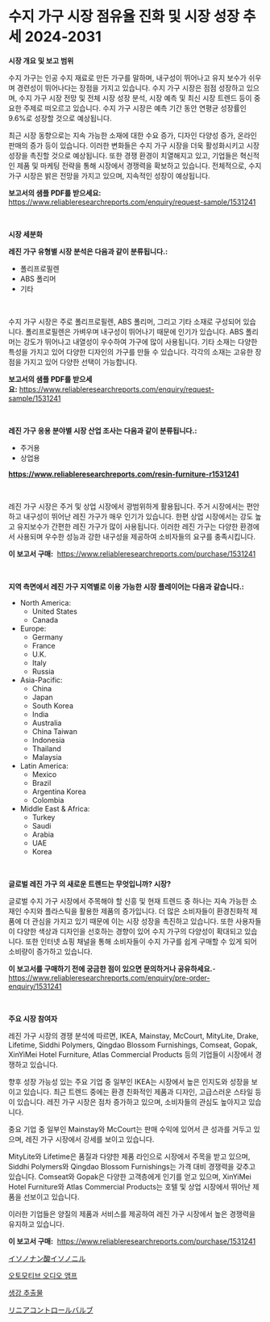 <p><h1>수지 가구 시장 점유율 진화 및 시장 성장 추세 2024-2031</h1></p><p><strong>시장 개요 및 보고 범위</strong></p>
<p><p>수지 가구는 인공 수지 재료로 만든 가구를 말하며, 내구성이 뛰어나고 유지 보수가 쉬우며 경련성이 뛰어나다는 장점을 가지고 있습니다. 수지 가구 시장은 점점 성장하고 있으며, 수지 가구 시장 전망 및 전체 시장 성장 분석, 시장 예측 및 최신 시장 트렌드 등이 중요한 주제로 떠오르고 있습니다. 수지 가구 시장은 예측 기간 동안 연평균 성장률인 9.6%로 성장할 것으로 예상됩니다. </p><p>최근 시장 동향으로는 지속 가능한 소재에 대한 수요 증가, 디자인 다양성 증가, 온라인 판매의 증가 등이 있습니다. 이러한 변화들은 수지 가구 시장을 더욱 활성화시키고 시장 성장을 촉진할 것으로 예상됩니다. 또한 경쟁 환경이 치열해지고 있고, 기업들은 혁신적인 제품 및 마케팅 전략을 통해 시장에서 경쟁력을 확보하고 있습니다. 전체적으로, 수지 가구 시장은 밝은 전망을 가지고 있으며, 지속적인 성장이 예상됩니다.</p></p>
<p><strong>보고서의 샘플 PDF를 받으세요:</strong> <a href="https://www.reliableresearchreports.com/enquiry/request-sample/1531241">https://www.reliableresearchreports.com/enquiry/request-sample/1531241</a></p>
<p>&nbsp;</p>
<p><strong>시장 세분화</strong></p>
<p><strong>레진 가구 유형별 시장 분석은 다음과 같이 분류됩니다.:</strong></p>
<p><ul><li>폴리프로필렌</li><li>ABS 폴리머</li><li>기타</li></ul></p>
<p>&nbsp;</p>
<p><p>수지 가구 시장은 주로 폴리프로필렌, ABS 폴리머, 그리고 기타 소재로 구성되어 있습니다. 폴리프로필렌은 가벼우며 내구성이 뛰어나기 때문에 인기가 있습니다. ABS 폴리머는 강도가 뛰어나고 내열성이 우수하여 가구에 많이 사용됩니다. 기타 소재는 다양한 특성을 가지고 있어 다양한 디자인의 가구를 만들 수 있습니다. 각각의 소재는 고유한 장점을 가지고 있어 다양한 선택이 가능합니다.</p></p>
<p><strong>보고서의 샘플 PDF를 받으세요:</strong>&nbsp;<a href="https://www.reliableresearchreports.com/enquiry/request-sample/1531241">https://www.reliableresearchreports.com/enquiry/request-sample/1531241</a></p>
<p>&nbsp;</p>
<p><strong> 레진 가구 응용 분야별 시장 산업 조사는 다음과 같이 분류됩니다.:</strong></p>
<p><ul><li>주거용</li><li>상업용</li></ul></p>
<p><strong><a href="https://www.reliableresearchreports.com/resin-furniture-r1531241">https://www.reliableresearchreports.com/resin-furniture-r1531241</a></strong></p>
<p>&nbsp;</p>
<p><p>레진 가구 시장은 주거 및 상업 시장에서 광범위하게 활용됩니다. 주거 시장에서는 편안하고 내구성이 뛰어난 레진 가구가 매우 인기가 있습니다. 한편 상업 시장에서는 강도 높고 유지보수가 간편한 레진 가구가 많이 사용됩니다. 이러한 레진 가구는 다양한 환경에서 사용되며 우수한 성능과 강한 내구성을 제공하여 소비자들의 요구를 충족시킵니다.</p></p>
<p><strong>이 보고서 구매:</strong>&nbsp; <a href="https://www.reliableresearchreports.com/purchase/1531241">https://www.reliableresearchreports.com/purchase/1531241</a></p>
<p>&nbsp;</p>
<p><strong>지역 측면에서 레진 가구 지역별로 이용 가능한 시장 플레이어는 다음과 같습니다.:</strong></p>
<p><ul>
    <li>
        North America:
        <ul>
            <li>United States</li>
            <li>Canada</li>
        </ul>
    </li>
    <li>
        Europe:
        <ul>
            <li>Germany</li>
            <li>France</li>
            <li>U.K.</li>
            <li>Italy</li>
            <li>Russia</li>
        </ul>
    </li>
    <li>
        Asia-Pacific:
        <ul>
            <li>China</li>
            <li>Japan</li>
            <li>South Korea</li>
            <li>India</li>
            <li>Australia</li>
            <li>China Taiwan</li>
            <li>Indonesia</li>
            <li>Thailand</li>
            <li>Malaysia</li>
        </ul>
    </li>
    <li>
        Latin America:
        <ul>
            <li>Mexico</li>
            <li>Brazil</li>
            <li>Argentina Korea</li>
            <li>Colombia</li>
        </ul>
    </li>
    <li>
        Middle East & Africa:
        <ul>
            <li>Turkey</li>
            <li>Saudi</li>
            <li>Arabia</li>
            <li>UAE</li>
            <li>Korea</li>
        </ul>
    </li>
    </ul></p>
<p>&nbsp;</p>
<p><strong>글로벌 레진 가구 의 새로운 트렌드는 무엇입니까? 시장?</strong></p>
<p><p>글로벌 수지 가구 시장에서 주목해야 할 신흥 및 현재 트렌드 중 하나는 지속 가능한 소재인 수지와 플라스틱을 활용한 제품의 증가입니다. 더 많은 소비자들이 환경친화적 제품에 더 관심을 가지고 있기 때문에 이는 시장 성장을 촉진하고 있습니다. 또한 사용자들이 다양한 색상과 디자인을 선호하는 경향이 있어 수지 가구의 다양성이 확대되고 있습니다. 또한 인터넷 쇼핑 채널을 통해 소비자들이 수지 가구를 쉽게 구매할 수 있게 되어 소비량이 증가하고 있습니다.</p></p>
<p><strong>이 보고서를 구매하기 전에 궁금한 점이 있으면 문의하거나 공유하세요.</strong>- <a href="https://www.reliableresearchreports.com/enquiry/pre-order-enquiry/1531241">https://www.reliableresearchreports.com/enquiry/pre-order-enquiry/1531241</a></p>
<p>&nbsp;</p>
<p><strong>주요 시장 참여자</strong></p>
<p><p>레진 가구 시장의 경쟁 분석에 따르면, IKEA, Mainstay, McCourt, MityLite, Drake, Lifetime, Siddhi Polymers, Qingdao Blossom Furnishings, Comseat, Gopak, XinYiMei Hotel Furniture, Atlas Commercial Products 등의 기업들이 시장에서 경쟁하고 있습니다. </p><p>향후 성장 가능성 있는 주요 기업 중 일부인 IKEA는 시장에서 높은 인지도와 성장을 보이고 있습니다. 최근 트렌드 중에는 환경 친화적인 제품과 디자인, 고급스러운 스타일 등이 있습니다. 레진 가구 시장은 점차 증가하고 있으며, 소비자들의 관심도 높아지고 있습니다. </p><p>중요 기업 중 일부인 Mainstay와 McCourt는 판매 수익에 있어서 큰 성과를 거두고 있으며, 레진 가구 시장에서 강세를 보이고 있습니다. </p><p>MityLite와 Lifetime은 품질과 다양한 제품 라인으로 시장에서 주목을 받고 있으며, Siddhi Polymers와 Qingdao Blossom Furnishings는 가격 대비 경쟁력을 갖추고 있습니다. Comseat와 Gopak은 다양한 고객층에게 인기를 얻고 있으며, XinYiMei Hotel Furniture와 Atlas Commercial Products는 호텔 및 상업 시장에서 뛰어난 제품을 선보이고 있습니다. </p><p>이러한 기업들은 양질의 제품과 서비스를 제공하여 레진 가구 시장에서 높은 경쟁력을 유지하고 있습니다.</p></p>
<p><strong>이 보고서 구매:</strong>&nbsp;&nbsp;<a href="https://www.reliableresearchreports.com/purchase/1531241">https://www.reliableresearchreports.com/purchase/1531241</a></p>
<p><p><a href="https://medium.com/@austinjames1907/%E3%82%A4%E3%82%BD%E3%83%8E%E3%83%8B%E3%83%AB%E3%82%A4%E3%82%BD%E3%83%8E%E3%83%8A%E3%83%8E%E3%82%A8%E3%83%BC%E3%83%88%E5%B8%82%E5%A0%B4%E8%A6%8F%E6%A8%A1%E3%81%AF-%E3%82%B0%E3%83%AD%E3%83%BC%E3%83%90%E3%83%AB%E7%94%A3%E6%A5%AD%E3%81%AB%E3%81%8A%E3%81%91%E3%82%8B%E6%9C%80%E9%81%A9%E3%81%AA%E3%83%9E%E3%83%BC%E3%82%B1%E3%83%86%E3%82%A3%E3%83%B3%E3%82%B0%E3%83%81%E3%83%A3%E3%83%8D%E3%83%AB%E3%82%92%E7%A4%BA%E3%81%97%E3%81%BE%E3%81%99-isononyl-isononanoate-040e4a255567">イソノナン酸イソノニル</a></p><p><a href="https://medium.com/@bub56567/%EC%9E%90%EB%8F%99%EC%B0%A8-%EC%98%A4%EB%94%94%EC%98%A4-%EC%95%B0%ED%94%84-%EC%8B%9C%EC%9E%A5-%EA%B7%9C%EB%AA%A8-cagr-%EB%8F%99%ED%96%A5-2024-2030-343587e9ff7b">오토모티브 오디오 앰프</a></p><p><a href="https://medium.com/@wheelgg5674537/%EC%A7%84%EC%A0%80-%EC%B6%94%EC%B6%9C%EB%AC%BC-%EC%8B%9C%EC%9E%A5-%EB%B6%84%EC%84%9D-%EB%B0%8F-2024%EB%85%84%EC%97%90%EC%84%9C-2031%EB%85%84%EA%B9%8C%EC%A7%80-%EC%98%88%EC%83%81%EB%90%9C-%EA%B7%9C%EB%AA%A8%EC%97%90-%EB%8C%80%ED%95%9C-%EC%A0%84%EB%A7%9D-747a625dcfd5">생강 추출물</a></p><p><a href="https://medium.com/@jaylonlesch1993/%E3%83%AA%E3%83%8B%E3%82%A2%E5%88%B6%E5%BE%A1%E5%BC%81%E5%B8%82%E5%A0%B4%E3%81%AF2031%E5%B9%B4%E3%81%BE%E3%81%A7%E3%81%AE%E5%B8%82%E5%A0%B4%E3%82%B7%E3%82%A7%E3%82%A2-%E3%82%B5%E3%82%A4%E3%82%BA-%E3%81%9D%E3%81%97%E3%81%A6%E4%BA%88%E6%B8%AC%E3%82%92%E9%87%8D%E7%82%B9%E7%9A%84%E3%81%AB%E5%8F%96%E3%82%8A%E7%B5%84%E3%82%93%E3%81%A7%E3%81%84%E3%81%BE%E3%81%99-1b47d6ebfd4b">リニアコントロールバルブ</a></p></p>